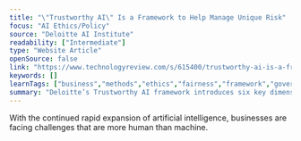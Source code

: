 ```yaml
---
title: "\"Trustworthy AI\" Is a Framework to Help Manage Unique Risk"
focus: "AI Ethics/Policy"
source: "Deloitte AI Institute"
readability: ["Intermediate"]
type: "Website Article"
openSource: false
link: "https://www.technologyreview.com/s/615400/trustworthy-ai-is-a-framework-to-help-manage-unique-risk/"
keywords: []
learnTags: ["business","methods","ethics","fairness","framework","government","trust"]
summary: "Deloitte’s Trustworthy AI framework introduces six key dimensions that can help safeguard ethics and build a trustworthy AI strategy when considered collectively in the design, development, deployment, and operational phases of AI system implementation. "
---
```

With the continued rapid expansion of artificial intelligence, businesses are facing challenges that are more human than machine.
